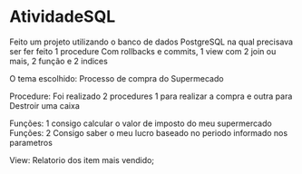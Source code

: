 # AtividadeSQL
Feito um projeto utilizando o banco de dados PostgreSQL na qual precisava ser fer feito 1 procedure Com rollbacks e commits, 1 view com 2 join ou mais, 2 função e 2 indices

O tema escolhido: Processo de compra do Supermecado 

Procedure: Foi realizado 2 procedures 1 para realizar a compra e outra para Destroir uma caixa

Funções: 1 consigo calcular o valor de imposto do meu supermercado
Funções: 2 Consigo saber o meu lucro baseado no periodo informado nos parametros

View: Relatorio dos item mais vendido;




